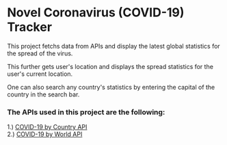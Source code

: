 ﻿# Novel Coronavirus (COVID-19) Tracker

This project fetchs data from APIs and display the latest global statistics for the spread of the virus.

This further gets user's location and displays the spread statistics for the user's current location.

One can also search any country's statistics by entering the capital of the country in the search bar.

### The APIs used in this project are the following:

1.) [COVID-19 by Country API](https://rapidapi.com/api-sports/api/covid-193)<br />
2.) [COVID-19 by World API](https://rapidapi.com/astsiatsko/api/coronavirus-monitor?endpoint=apiendpoint_f48abf8b-68b3-4012-97ee-f0cc72cff406)<br />
